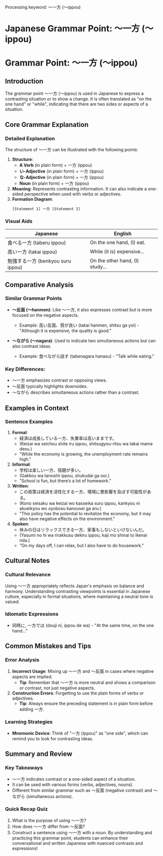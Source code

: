Processing keyword: ～一方 (〜ippou)
# Japanese Grammar Point: ～一方 (〜ippou)
# Grammar Point: ～一方 (〜ippou)
## Introduction
The grammar point ～一方 (〜ippou) is used in Japanese to express a contrasting situation or to show a change. It is often translated as "on the one hand" or "while", indicating that there are two sides or aspects of a situation. 
## Core Grammar Explanation
### Detailed Explanation
The structure of ～一方 can be illustrated with the following points:
1. **Structure**: 
   - **A Verb** (in plain form) + 一方 (ippou)
   - **い-Adjective** (in plain form) + 一方 (ippou)
   - **な-Adjective** (in plain form) + 一方 (ippou)
   - **Noun** (in plain form) + 一方 (ippou)
2. **Meaning**: Represents contrasting information. It can also indicate a one-sided perspective when used with verbs or adjectives.
3. **Formation Diagram**: 
   ```
   [Statement 1] 一方 [Statement 2]
   ```
### Visual Aids
| Japanese      | English          |
|---------------|------------------|
| 食べる一方 (taberu ippou)  | On the one hand, (I) eat. |
| 高い一方 (takai ippou)     | While (it is) expensive... |
| 勉強する一方 (benkyou suru ippou) | On the other hand, (I) study... |
## Comparative Analysis
### Similar Grammar Points
- **〜反面 (〜hanmen)**: Like 〜一方, it also expresses contrast but is more focused on the negative aspects. 
  - Example: 高い反面、質が良い (takai hanmen, shitsu ga yoi) - "Although it is expensive, the quality is good."
  
- **〜ながら (〜nagara)**: Used to indicate two simultaneous actions but can also contrast ideas.
  - Example: 食べながら話す (tabenagara hanasu) - "Talk while eating."
### Key Differences:
- 〜一方 emphasizes contrast or opposing views.
- 〜反面 typically highlights downsides.
- 〜ながら describes simultaneous actions rather than a contrast.
## Examples in Context
### Sentence Examples
1. **Formal**: 
   - 経済は成長している一方、失業率は高いままです。
   - (Keizai wa seichou shite iru ippou, shitsugyou-ritsu wa takai mama desu.)
   - "While the economy is growing, the unemployment rate remains high."
2. **Informal**: 
   - 学校は楽しい一方、宿題が多い。
   - (Gakkou wa tanoshii ippou, shukudai ga ooi.)
   - "School is fun, but there’s a lot of homework."
3. **Written**:
   - この政策は経済を活性化する一方、環境に悪影響を及ぼす可能性がある。
   - (Kono seisaku wa keizai wo kasseika suru ippou, kankyou ni akueikyou wo oyobosu kanousei ga aru.)
   - "This policy has the potential to revitalize the economy, but it may also have negative effects on the environment."
4. **Spoken**:
   - 休みの日はリラックスできる一方、家事もしないといけないんだ。
   - (Yasumi no hi wa rirakkusu dekiru ippou, kaji mo shinai to ikenai nda.)
   - "On my days off, I can relax, but I also have to do housework."
## Cultural Notes
### Cultural Relevance
Using ～一方 appropriately reflects Japan's emphasis on balance and harmony. Understanding contrasting viewpoints is essential in Japanese culture, especially in formal situations, where maintaining a neutral tone is valued. 
### Idiomatic Expressions
- 同時に, 一方では (douji ni, ippou de wa) - "At the same time, on the one hand..."
## Common Mistakes and Tips
### Error Analysis
1. **Incorrect Usage**: Mixing up 〜一方 and 〜反面 in cases where negative aspects are implied.
   - **Tip**: Remember that 〜一方 is more neutral and shows a comparison or contrast, not just negative aspects.
2. **Construction Errors**: Forgetting to use the plain forms of verbs or adjectives.
   - **Tip**: Always ensure the preceding statement is in plain form before adding 一方.
### Learning Strategies
- **Mnemonic Device**: Think of "一方 (ippou)" as "one side", which can remind you to look for contrasting ideas.
## Summary and Review
### Key Takeaways
- ～一方 indicates contrast or a one-sided aspect of a situation.
- It can be used with various forms (verbs, adjectives, nouns).
- Different from similar grammar such as 〜反面 (negative contrast) and 〜ながら (simultaneous actions).
### Quick Recap Quiz
1. What is the purpose of using ～一方?
2. How does ～一方 differ from ～反面?
3. Construct a sentence using ～一方 with a noun.
By understanding and practicing this grammar point, students can enhance their conversational and written Japanese with nuanced contrasts and expressions!
